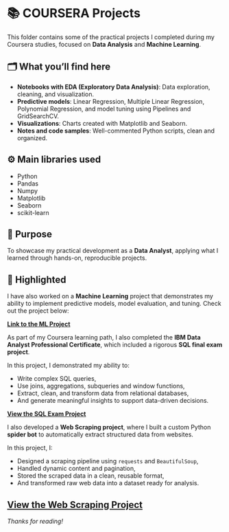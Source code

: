 # 📚 COURSERA Projects

This folder contains some of the practical projects I completed during my Coursera studies, focused on **Data Analysis** and **Machine Learning**.

## 🗂️ What you’ll find here

- **Notebooks with EDA (Exploratory Data Analysis)**: Data exploration, cleaning, and visualization.
- **Predictive models**: Linear Regression, Multiple Linear Regression, Polynomial Regression, and model tuning using Pipelines and GridSearchCV.
- **Visualizations**: Charts created with Matplotlib and Seaborn.
- **Notes and code samples**: Well-commented Python scripts, clean and organized.

## ⚙️ Main libraries used

- Python
- Pandas
- Numpy
- Matplotlib
- Seaborn
- scikit-learn

## 📌 Purpose

To showcase my practical development as a **Data Analyst**, applying what I learned through hands-on, reproducible projects.

## 🌟 Highlighted 

I have also worked on a **Machine Learning** project that demonstrates my ability to implement predictive models, model evaluation, and tuning. Check out the project below:

[**Link to the ML Project**](https://github.com/Tzantza/coursera/blob/main/Practice_project_insurance.ipynb)

As part of my Coursera learning path, I also completed the **IBM Data Analyst Professional Certificate**, which included a rigorous **SQL final exam project**.  

In this project, I demonstrated my ability to:
- Write complex SQL queries,
- Use joins, aggregations, subqueries and window functions,
- Extract, clean, and transform data from relational databases,
- And generate meaningful insights to support data-driven decisions.

[**View the SQL Exam Project**](https://github.com/Tzantza/coursera/blob/main/sql-final-project-v2.ipynb)

I also developed a **Web Scraping project**, where I built a custom Python **spider bot** to automatically extract structured data from websites.  

In this project, I:
- Designed a scraping pipeline using `requests` and `BeautifulSoup`,
- Handled dynamic content and pagination,
- Stored the scraped data in a clean, reusable format,
- And transformed raw web data into a dataset ready for analysis.

[**View the Web Scraping Project**](#)
---

*Thanks for reading!*